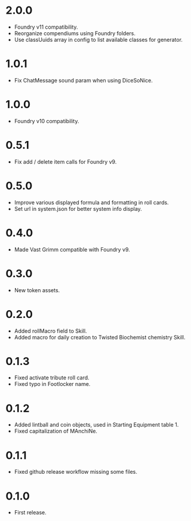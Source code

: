 # 2.0.0

- Foundry v11 compatibility.
- Reorganize compendiums using Foundry folders.
- Use classUuids array in config to list available classes for generator.

# 1.0.1

- Fix ChatMessage sound param when using DiceSoNice.

# 1.0.0

- Foundry v10 compatibility.

# 0.5.1
- Fix add / delete item calls for Foundry v9.

# 0.5.0
- Improve various displayed formula and formatting in roll cards.
- Set url in system.json for better system info display.

# 0.4.0 
- Made Vast Grimm compatible with Foundry v9.

# 0.3.0
- New token assets.

# 0.2.0
- Added rollMacro field to Skill.
- Added macro for daily creation to Twisted Biochemist chemistry Skill.

# 0.1.3
- Fixed activate tribute roll card.
- Fixed typo in Footlocker name.

# 0.1.2
- Added lintball and coin objects, used in Starting Equipment table 1.
- Fixed capitalization of MAnchiNe.

# 0.1.1
- Fixed github release workflow missing some files.

# 0.1.0
- First release.
